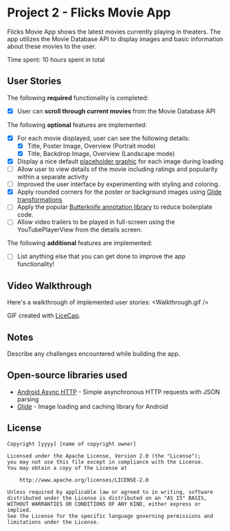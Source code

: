 # Project 2 - Flicks Movie App

Flicks Movie App shows the latest movies currently playing in theaters. The app utilizes the Movie Database API to display images and basic information about these movies to the user.

Time spent: 10 hours spent in total

## User Stories

The following **required** functionality is completed:

* [x] User can **scroll through current movies** from the Movie Database API

The following **optional** features are implemented:

* [x] For each movie displayed, user can see the following details:
  * [x] Title, Poster Image, Overview (Portrait mode)
  * [x] Title, Backdrop Image, Overview (Landscape mode)
* [x] Display a nice default [placeholder graphic](https://guides.codepath.com/android/Displaying-Images-with-the-Glide-Library#advanced-usage) for each image during loading
* [ ] Allow user to view details of the movie including ratings and popularity within a separate activity
* [ ] Improved the user interface by experimenting with styling and coloring.
* [x] Apply rounded corners for the poster or background images using [Glide transformations](https://guides.codepath.com/android/Displaying-Images-with-the-Glide-Library#transformations)
* [ ] Apply the popular [Butterknife annotation library](http://guides.codepath.com/android/Reducing-View-Boilerplate-with-Butterknife) to reduce boilerplate code.
* [ ] Allow video trailers to be played in full-screen using the YouTubePlayerView from the details screen.

The following **additional** features are implemented:

* [ ] List anything else that you can get done to improve the app functionality!

## Video Walkthrough

Here's a walkthrough of implemented user stories:
<Walkthrough.gif />

GIF created with [LiceCap](http://www.cockos.com/licecap/).

## Notes

Describe any challenges encountered while building the app.

## Open-source libraries used

- [Android Async HTTP](https://github.com/loopj/android-async-http) - Simple asynchronous HTTP requests with JSON parsing
- [Glide](https://github.com/bumptech/glide) - Image loading and caching library for Android

## License

    Copyright [yyyy] [name of copyright owner]

    Licensed under the Apache License, Version 2.0 (the "License");
    you may not use this file except in compliance with the License.
    You may obtain a copy of the License at

        http://www.apache.org/licenses/LICENSE-2.0

    Unless required by applicable law or agreed to in writing, software
    distributed under the License is distributed on an "AS IS" BASIS,
    WITHOUT WARRANTIES OR CONDITIONS OF ANY KIND, either express or implied.
    See the License for the specific language governing permissions and
    limitations under the License.
